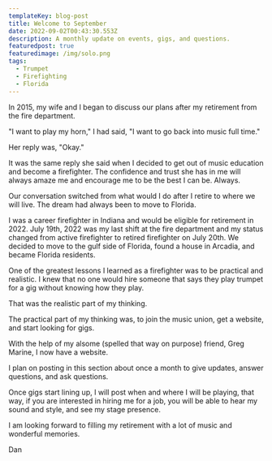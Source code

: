 ```yaml
---
templateKey: blog-post
title: Welcome to September
date: 2022-09-02T00:43:30.553Z
description: A monthly update on events, gigs, and questions.
featuredpost: true
featuredimage: /img/solo.png
tags:
  - Trumpet
  - Firefighting
  - Florida
---
```

In 2015, my wife and I began to discuss our plans after my retirement from the fire department. 

"I want to play my horn," I had said, "I want to go back into music full time."

Her reply was, "Okay."

It was the same reply she said when I decided to get out of music education and become a firefighter.  The confidence and trust she has in me will always amaze me and encourage me to be the best I can be.  Always.

Our conversation switched from what would I do after I retire to where we will live.  The dream had always been to move to Florida. 

I was a career firefighter in Indiana and would be eligible for retirement in 2022.  July 19th, 2022 was my last shift at the fire department and my status changed from active firefighter to retired firefighter on July 20th.  We decided to move to the gulf side of Florida, found a house in Arcadia, and became Florida residents.

One of the greatest lessons I learned as a firefighter was to be practical and realistic.  I knew that no one would hire someone that says they play trumpet for a gig without knowing how they play.  

That was the realistic part of my thinking.

The practical part of my thinking was, to join the music union, get a website, and start looking for gigs.

With the help of my alsome (spelled that way on purpose) friend, Greg Marine, I now have a website.

I plan on posting in this section about once a month to give updates, answer questions, and ask questions.  

Once gigs start lining up, I will post when and where I will be playing, that way, if you are interested in hiring me for a job, you will be able to hear my sound and style, and see my stage presence.

I am looking forward to filling my retirement with a lot of music and wonderful memories.

Dan